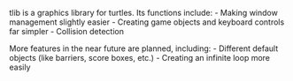 tlib is a graphics library for turtles.
Its functions include:
	- Making window management slightly easier
	- Creating game objects and keyboard controls far simpler
	- Collision detection

More features in the near future are planned, including:
	- Different default objects (like barriers, score boxes, etc.)
	- Creating an infinite loop more easily